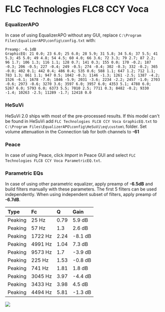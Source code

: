 # FLC Technologies FLC8 CCY Voca

### EqualizerAPO
In case of using EqualizerAPO without any GUI, replace `C:\Program Files\EqualizerAPO\config\config.txt`
with:
```
Preamp: -6.1dB
GraphicEQ: 21 0.0; 23 6.0; 25 6.0; 28 5.9; 31 5.8; 34 5.6; 37 5.5; 41 5.3; 45 5.0; 49 4.8; 54 4.5; 60 4.0; 66 3.6; 72 3.3; 79 2.7; 87 2.2; 96 1.7; 106 1.3; 116 1.1; 128 0.7; 141 0.3; 155 0.0; 170 -0.2; 187 -0.3; 206 -0.5; 227 -0.4; 249 -0.5; 274 -0.4; 302 -0.3; 332 -0.2; 365 -0.0; 402 0.1; 442 0.4; 486 0.4; 535 0.6; 588 1.1; 647 1.2; 712 1.1; 783 1.3; 861 1.1; 947 0.5; 1042 -0.3; 1146 -1.3; 1261 -2.5; 1387 -4.2; 1526 -6.1; 1678 -7.0; 1846 -5.9; 2031 -3.6; 2234 -2.2; 2457 -1.0; 2703 -0.6; 2973 -0.6; 3270 3.6; 3597 6.0; 3957 6.0; 4353 5.1; 4788 6.0; 5267 6.0; 5793 6.0; 6373 5.5; 7010 2.5; 7711 0.3; 8482 -0.2; 9330 -1.4; 10263 -2.5; 11289 -1.7; 12418 0.0
```

### HeSuVi
HeSuVi 2.0 ships with most of the pre-processed results. If this model can't be found in HeSuVi add
`FLC Technologies FLC8 CCY Voca GraphicEQ.txt` to `C:\Program Files\EqualizerAPO\config\HeSuVi\eq\custom\` folder.
Set volume attenuation in the Connection tab for both channels to **-61**

### Peace
In case of using Peace, click *Import* in Peace GUI and select `FLC Technologies FLC8 CCY Voca ParametricEQ.txt`.

### Parametric EQs
In case of using other parametric equalizer, apply preamp of **-6.5dB** and build filters manually
with these parameters. The first 5 filters can be used independently.
When using independent subset of filters, apply preamp of **-6.7dB**.

| Type    | Fc      |    Q | Gain    |
|:--------|:--------|:-----|:--------|
| Peaking | 25 Hz   | 0.79 | 5.9 dB  |
| Peaking | 57 Hz   | 1.3  | 2.6 dB  |
| Peaking | 1722 Hz | 2.24 | -8.1 dB |
| Peaking | 4991 Hz | 1.04 | 7.3 dB  |
| Peaking | 9573 Hz | 1.7  | -3.9 dB |
| Peaking | 225 Hz  | 1.53 | -0.8 dB |
| Peaking | 741 Hz  | 1.81 | 1.8 dB  |
| Peaking | 3045 Hz | 3.97 | -4.4 dB |
| Peaking | 3433 Hz | 3.98 | 4.5 dB  |
| Peaking | 4494 Hz | 5.81 | -1.3 dB |

![](https://raw.githubusercontent.com/jaakkopasanen/AutoEq/master/results/innerfidelity/sbaf-serious/FLC%20Technologies%20FLC8%20CCY%20Voca/FLC%20Technologies%20FLC8%20CCY%20Voca.png)